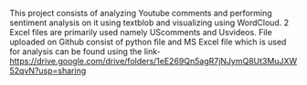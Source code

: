 This project consists of analyzing Youtube comments and performing sentiment analysis on it using textblob and visualizing using WordCloud. 2 Excel files are primarily used namely UScomments and Usvideos. File uploaded on Github consist of python file and MS Excel file which is used for analysis can be found using the link-https://drive.google.com/drive/folders/1eE269Qn5agR7jNJymQ8Ut3MuJXW52qvN?usp=sharing
